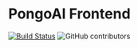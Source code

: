 # PongoAI Frontend

[![Build Status](https://czearing.visualstudio.com/pongoai-frontend/_apis/build/status/PongoAI.pongoai-frontend?branchName=master)](https://czearing.visualstudio.com/pongoai-frontend/_build/latest?definitionId=1&branchName=master) ![GitHub contributors](https://img.shields.io/github/contributors/pongoai/pongoai-frontend?style=flat-square)
